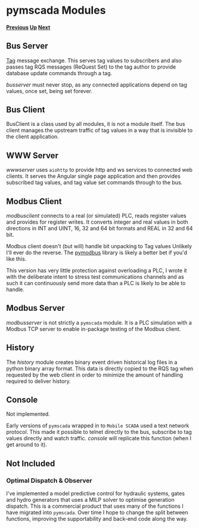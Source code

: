 # pymscada Modules
#### [Previous](./debian_demo.md) [Up](./README.md) [Next](./tags.md)
## Bus Server

[Tag](./tags.md) message exchange. This serves tag values to subscribers
and also passes tag RQS messages (ReQuest Set) to the tag author to
provide database update commands through a tag.

_busserver_ must never stop, as any connected applications depend on
tag values, once set, being set forever.

## Bus Client

BusClient is a class used by all modules, it is not a module itself.
The bus client manages the upstream traffic of tag values in a way
that is invisible to the client application.

## WWW Server

_wwwserver_ uses ```aiohttp``` to provide http and ws services to
connected web clients. It serves the Angular single page application
and then provides subscribed tag values, and tag value set commands
through to the bus.

## Modbus Client

_modbusclient_ connects to a real (or simulated) PLC, reads register
values and provides for register writes. It converts integer and real
values in both directions in INT and UINT, 16, 32 and 64 bit formats
and REAL in 32 and 64 bit.

Modbus client doesn't (but will) handle bit unpacking to Tag values
Unlikely I'll ever do the reverse. The
[pymodbus](https://github.com/pymodbus-dev/pymodbus) library is
likely a better bet if you'd like this.

This version has very little protection against overloading a PLC,
I wrote it with the deliberate intent to stress test communications
channels and as such it can continuously send more data than a PLC
is likely to be able to handle.

## Modbus Server

_modbusserver_ is not strictly a ```pymscada``` module. It is a PLC
simulation with a Modbus TCP server to enable in-package testing of
the Modbus client.

## History

The _history_ module creates binary event driven historical log files
in a python binary array format. This data is directly copied to the
RQS tag when requested by the web client in order to minimize the
amount of handling required to deliver history.

## Console

Not implemented.

Early versions of ```pymscada``` wrapped in to ```Mobile SCADA``` used
a text network protocol. This made it possible to telnet directly to
the bus, subscribe to tag values directly and watch traffic. _console_
will replicate this function (when I get around to it).

## Not Included
### Optimal Dispatch & Observer
I've implemented a model predictive control for hydraulic systems, gates
and hydro generators that uses a MILP solver to optimise generation
dispatch. This is a commercial product that uses many of the functions
I have migrated into ```pymscada```. Over time I hope to change the
split between functions, improving the supportability and back-end
code along the way.
